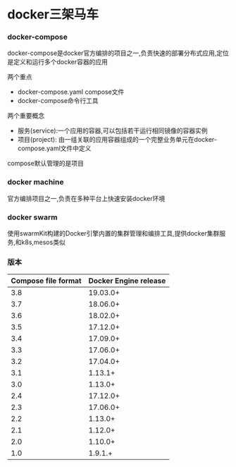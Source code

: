 # docker三架马车

### docker-compose
docker-compose是docker官方编排的项目之一,负责快速的部署分布式应用,定位是定义和运行多个docker容器的应用

两个重点

- docker-compose.yaml  compose文件
- docker-compose命令行工具

两个重要概念

- 服务(service):一个应用的容器,可以包括若干运行相同镜像的容器实例
- 项目(project): 由一组关联的应用容器组成的一个完整业务单元在docker-compose.yaml文件中定义

compose默认管理的是项目

### docker machine
官方编排项目之一,负责在多种平台上快速安装docker环境

### docker swarm
使用swarmKit构建的Docker引擎内置的集群管理和编排工具,提供docker集群服务,和k8s,mesos类似

### 版本

| **Compose file format** | **Docker Engine release** |
| :---------------------- | :------------------------ |
| 3.8                     | 19.03.0+                  |
| 3.7                     | 18.06.0+                  |
| 3.6                     | 18.02.0+                  |
| 3.5                     | 17.12.0+                  |
| 3.4                     | 17.09.0+                  |
| 3.3                     | 17.06.0+                  |
| 3.2                     | 17.04.0+                  |
| 3.1                     | 1.13.1+                   |
| 3.0                     | 1.13.0+                   |
| 2.4                     | 17.12.0+                  |
| 2.3                     | 17.06.0+                  |
| 2.2                     | 1.13.0+                   |
| 2.1                     | 1.12.0+                   |
| 2.0                     | 1.10.0+                   |
| 1.0                     | 1.9.1.+                   |